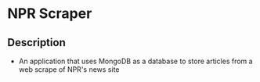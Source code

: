 # NPR Scraper

## Description
 * An application that uses MongoDB as a database to store articles from a web scrape of NPR's news site
